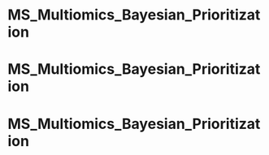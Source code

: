 # MS_Multiomics_Bayesian_Prioritization
# MS_Multiomics_Bayesian_Prioritization
# MS_Multiomics_Bayesian_Prioritization
